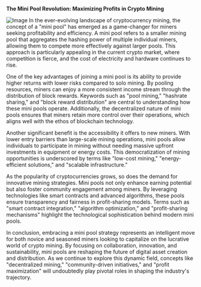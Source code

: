 **The Mini Pool Revolution: Maximizing Profits in Crypto Mining**


![Image](https://github.com/user-attachments/assets/31692037-0104-4703-abd1-696b6a7dd41b)
In the ever-evolving landscape of cryptocurrency mining, the concept of a "mini pool" has emerged as a game-changer for miners seeking profitability and efficiency. A mini pool refers to a smaller mining pool that aggregates the hashing power of multiple individual miners, allowing them to compete more effectively against larger pools. This approach is particularly appealing in the current crypto market, where competition is fierce, and the cost of electricity and hardware continues to rise.

One of the key advantages of joining a mini pool is its ability to provide higher returns with lower risks compared to solo mining. By pooling resources, miners can enjoy a more consistent income stream through the distribution of block rewards. Keywords such as "pool mining," "hashrate sharing," and "block reward distribution" are central to understanding how these mini pools operate. Additionally, the decentralized nature of mini pools ensures that miners retain more control over their operations, which aligns well with the ethos of blockchain technology.

Another significant benefit is the accessibility it offers to new miners. With lower entry barriers than large-scale mining operations, mini pools allow individuals to participate in mining without needing massive upfront investments in equipment or energy costs. This democratization of mining opportunities is underscored by terms like "low-cost mining," "energy-efficient solutions," and "scalable infrastructure."

As the popularity of cryptocurrencies grows, so does the demand for innovative mining strategies. Mini pools not only enhance earning potential but also foster community engagement among miners. By leveraging technologies like smart contracts and advanced algorithms, these pools ensure transparency and fairness in profit-sharing models. Terms such as "smart contract integration," "algorithm optimization," and "profit-sharing mechanisms" highlight the technological sophistication behind modern mini pools.

In conclusion, embracing a mini pool strategy represents an intelligent move for both novice and seasoned miners looking to capitalize on the lucrative world of crypto mining. By focusing on collaboration, innovation, and sustainability, mini pools are reshaping the future of digital asset creation and distribution. As we continue to explore this dynamic field, concepts like "decentralized mining," "community-driven initiatives," and "profit maximization" will undoubtedly play pivotal roles in shaping the industry's trajectory.